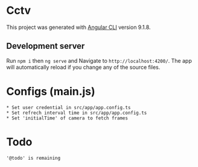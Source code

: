 # Cctv

This project was generated with [Angular CLI](https://github.com/angular/angular-cli) version 9.1.8.

## Development server

Run `npm i` then `ng serve` and Navigate to `http://localhost:4200/`. The app will automatically reload if you change any of the source files.

# Configs (main.js)

	* Set user credential in src/app/app.config.ts
	* Set refrech interval time in src/app/app.config.ts
	* Set 'initialTime' of camera to fetch frames


# Todo
	
	'@todo' is remaining